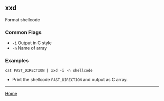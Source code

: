 ## xxd
Format shellcode
### Common Flags
- `-i` Output in C style
- `-n` Name of array
### Examples
`cat PAST_DIRECTION | xxd -i -n shellcode`
- Print the shellcode `PAST_DIRECTION` and output as C array.
---
[Home](Tool%20Index.md)